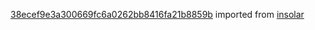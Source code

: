 [38ecef9e3a300669fc6a0262bb8416fa21b8859b](https://github.com/insolar/insolar/commit/38ecef9e3a300669fc6a0262bb8416fa21b8859b) imported from [insolar](https://github.com/insolar/insolar)
